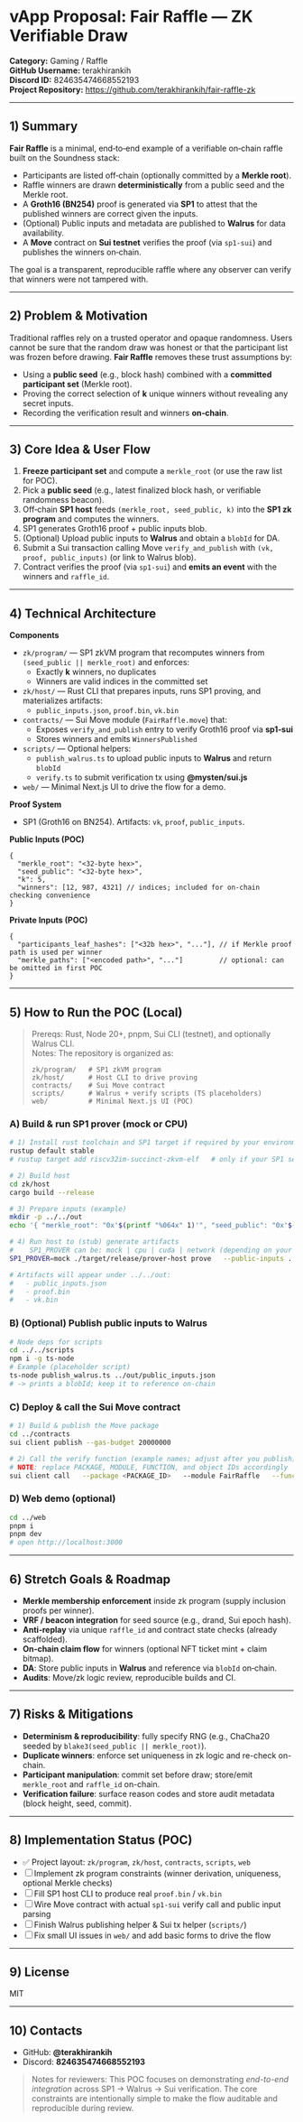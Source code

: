 # vApp Proposal: **Fair Raffle — ZK Verifiable Draw**

**Category:** Gaming / Raffle  
**GitHub Username:** terakhirankih  
**Discord ID:** 824635474668552193  
**Project Repository:** https://github.com/terakhirankih/fair-raffle-zk  

---

## 1) Summary

**Fair Raffle** is a minimal, end‑to‑end example of a verifiable on‑chain raffle built on the Soundness stack:

- Participants are listed off‑chain (optionally committed by a **Merkle root**).
- Raffle winners are drawn **deterministically** from a public seed and the Merkle root.
- A **Groth16 (BN254)** proof is generated via **SP1** to attest that the published winners are correct given the inputs.
- (Optional) Public inputs and metadata are published to **Walrus** for data availability.
- A **Move** contract on **Sui testnet** verifies the proof (via `sp1-sui`) and publishes the winners on‑chain.

The goal is a transparent, reproducible raffle where any observer can verify that winners were not tampered with.

---

## 2) Problem & Motivation

Traditional raffles rely on a trusted operator and opaque randomness. Users cannot be sure that the random draw was honest or that the participant list was frozen before drawing. **Fair Raffle** removes these trust assumptions by:
- Using a **public seed** (e.g., block hash) combined with a **committed participant set** (Merkle root).
- Proving the correct selection of **k** unique winners without revealing any secret inputs.
- Recording the verification result and winners **on‑chain**.

---

## 3) Core Idea & User Flow

1. **Freeze participant set** and compute a `merkle_root` (or use the raw list for POC).
2. Pick a **public seed** (e.g., latest finalized block hash, or verifiable randomness beacon).
3. Off‑chain **SP1 host** feeds `(merkle_root, seed_public, k)` into the **SP1 zk program** and computes the winners.
4. SP1 generates Groth16 proof + public inputs blob.
5. (Optional) Upload public inputs to **Walrus** and obtain a `blobId` for DA.
6. Submit a Sui transaction calling Move `verify_and_publish` with `(vk, proof, public_inputs)` (or link to Walrus blob).
7. Contract verifies the proof (via `sp1-sui`) and **emits an event** with the winners and `raffle_id`.

---

## 4) Technical Architecture

**Components**
- `zk/program/` — SP1 zkVM program that recomputes winners from `(seed_public || merkle_root)` and enforces:
  - Exactly **k** winners, no duplicates
  - Winners are valid indices in the committed set
- `zk/host/` — Rust CLI that prepares inputs, runs SP1 proving, and materializes artifacts:
  - `public_inputs.json`, `proof.bin`, `vk.bin`
- `contracts/` — Sui Move module (`FairRaffle.move`) that:
  - Exposes `verify_and_publish` entry to verify Groth16 proof via **sp1‑sui**
  - Stores winners and emits `WinnersPublished`
- `scripts/` — Optional helpers:
  - `publish_walrus.ts` to upload public inputs to **Walrus** and return `blobId`
  - `verify.ts` to submit verification tx using **@mysten/sui.js**
- `web/` — Minimal Next.js UI to drive the flow for a demo.

**Proof System**
- SP1 (Groth16 on BN254). Artifacts: `vk`, `proof`, `public_inputs`.

**Public Inputs (POC)**
```jsonc
{
  "merkle_root": "<32-byte hex>",
  "seed_public": "<32-byte hex>",
  "k": 5,
  "winners": [12, 987, 4321] // indices; included for on-chain checking convenience
}
```

**Private Inputs (POC)**
```jsonc
{
  "participants_leaf_hashes": ["<32b hex>", "..."], // if Merkle proof path is used per winner
  "merkle_paths": ["<encoded path>", "..."]         // optional: can be omitted in first POC
}
```

---

## 5) How to Run the POC (Local)

> Prereqs: Rust, Node 20+, pnpm, Sui CLI (testnet), and optionally Walrus CLI.  
> Notes: The repository is organized as:
>
> ```
> zk/program/   # SP1 zkVM program
> zk/host/      # Host CLI to drive proving
> contracts/    # Sui Move contract
> scripts/      # Walrus + verify scripts (TS placeholders)
> web/          # Minimal Next.js UI (POC)
> ```

### A) Build & run SP1 prover (mock or CPU)

```bash
# 1) Install rust toolchain and SP1 target if required by your environment
rustup default stable
# rustup target add riscv32im-succinct-zkvm-elf   # only if your SP1 setup requires this

# 2) Build host
cd zk/host
cargo build --release

# 3) Prepare inputs (example)
mkdir -p ../../out
echo '{ "merkle_root": "0x'$(printf "%064x" 1)'", "seed_public": "0x'$(printf "%064x" 2)'", "k": 3, "winners": [0,1,2] }' > ../../out/public_inputs.json

# 4) Run host to (stub) generate artifacts
#    SP1_PROVER can be: mock | cpu | cuda | network (depending on your environment)
SP1_PROVER=mock ./target/release/prover-host prove   --public-inputs ../../out/public_inputs.json   --out ../../out

# Artifacts will appear under ../../out:
#   - public_inputs.json
#   - proof.bin
#   - vk.bin
```

### B) (Optional) Publish public inputs to Walrus

```bash
# Node deps for scripts
cd ../../scripts
npm i -g ts-node
# Example (placeholder script)
ts-node publish_walrus.ts ../out/public_inputs.json
# -> prints a blobId; keep it to reference on-chain
```

### C) Deploy & call the Sui Move contract

```bash
# 1) Build & publish the Move package
cd ../contracts
sui client publish --gas-budget 20000000

# 2) Call the verify function (example names; adjust after you publish)
# NOTE: replace PACKAGE, MODULE, FUNCTION, and object IDs accordingly
sui client call   --package <PACKAGE_ID>   --module FairRaffle   --function verify_and_publish   --args <path_to_vk_bin> <path_to_proof_bin> <path_to_public_inputs_json_or_blobId>   --gas-budget 20000000
```

### D) Web demo (optional)

```bash
cd ../web
pnpm i
pnpm dev
# open http://localhost:3000
```

---

## 6) Stretch Goals & Roadmap

- **Merkle membership enforcement** inside zk program (supply inclusion proofs per winner).
- **VRF / beacon integration** for seed source (e.g., drand, Sui epoch hash).
- **Anti‑replay** via unique `raffle_id` and contract state checks (already scaffolded).
- **On‑chain claim flow** for winners (optional NFT ticket mint + claim bitmap).
- **DA**: Store public inputs in **Walrus** and reference via `blobId` on‑chain.
- **Audits**: Move/zk logic review, reproducible builds and CI.

---

## 7) Risks & Mitigations

- **Determinism & reproducibility**: fully specify RNG (e.g., ChaCha20 seeded by `blake3(seed_public || merkle_root)`).
- **Duplicate winners**: enforce set uniqueness in zk logic and re-check on-chain.
- **Participant manipulation**: commit set before draw; store/emit `merkle_root` and `raffle_id` on-chain.
- **Verification failure**: surface reason codes and store audit metadata (block height, seed, commit).

---

## 8) Implementation Status (POC)

- ✅ Project layout: `zk/program`, `zk/host`, `contracts`, `scripts`, `web`
- ☐ Implement zk program constraints (winner derivation, uniqueness, optional Merkle checks)
- ☐ Fill SP1 host CLI to produce real `proof.bin` / `vk.bin`
- ☐ Wire Move contract with actual `sp1-sui` verify call and public input parsing
- ☐ Finish Walrus publishing helper & Sui tx helper (`scripts/`)
- ☐ Fix small UI issues in `web/` and add basic forms to drive the flow

---

## 9) License

MIT

---

## 10) Contacts

- GitHub: **@terakhirankih**  
- Discord: **824635474668552193**

> Notes for reviewers: This POC focuses on demonstrating *end-to-end integration* across SP1 → Walrus → Sui verification. The core constraints are intentionally simple to make the flow auditable and reproducible during review.